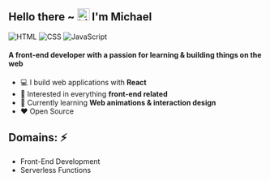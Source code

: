 ## Hello there ~ <img src="https://user-images.githubusercontent.com/1303154/88677602-1635ba80-d120-11ea-84d8-d263ba5fc3c0.gif" width="24px" alt="hi"> I'm Michael

![HTML](https://img.shields.io/badge/HTML-Expert-orange)
![CSS](https://img.shields.io/badge/CSS-Expert-blue)
![JavaScript](https://img.shields.io/badge/JavaScript-Intermediate-yellow)

#### A front-end developer with a passion for learning & building things on the web

-   :computer: I build web applications with **React**
-   :monocle_face: Interested in everything **front-end related**
-   :seedling: Currently learning **Web animations & interaction design**
-   :heart: Open Source


## Domains: ⚡
- Front-End Development
- Serverless Functions
